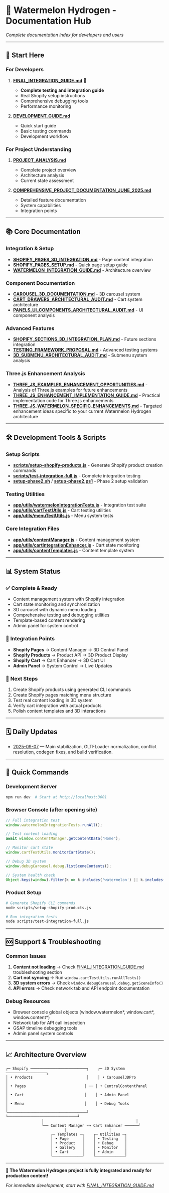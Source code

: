 # 🍉 Watermelon Hydrogen - Documentation Hub

*Complete documentation index for developers and users*

---

## 🎯 **Start Here**

### For Developers
1. **[FINAL_INTEGRATION_GUIDE.md](./FINAL_INTEGRATION_GUIDE.md)** 🌟
   - **Complete testing and integration guide**
   - Real Shopify setup instructions
   - Comprehensive debugging tools
   - Performance monitoring

2. **[DEVELOPMENT_GUIDE.md](./DEVELOPMENT_GUIDE.md)**
   - Quick start guide
   - Basic testing commands
   - Development workflow

### For Project Understanding
1. **[PROJECT_ANALYSIS.md](./docs/PROJECT_ANALYSIS.md)**
   - Complete project overview
   - Architecture analysis
   - Current state assessment

2. **[COMPREHENSIVE_PROJECT_DOCUMENTATION_JUNE_2025.md](./docs/COMPREHENSIVE_PROJECT_DOCUMENTATION_JUNE_2025.md)**
   - Detailed feature documentation
   - System capabilities
   - Integration points

---

## 📚 **Core Documentation**

### Integration & Setup
- **[SHOPIFY_PAGES_3D_INTEGRATION.md](./docs/SHOPIFY_PAGES_3D_INTEGRATION.md)** - Page content integration
- **[SHOPIFY_PAGES_SETUP.md](./docs/SHOPIFY_PAGES_SETUP.md)** - Quick page setup guide
- **[WATERMELON_INTEGRATION_GUIDE.md](./docs/WATERMELON_INTEGRATION_GUIDE.md)** - Architecture overview

### Component Documentation
- **[CAROUSEL_3D_DOCUMENTATION.md](./docs/CAROUSEL_3D_DOCUMENTATION.md)** - 3D carousel system
- **[CART_DRAWERS_ARCHITECTURAL_AUDIT.md](./docs/improvements/CART_DRAWERS_ARCHITECTURAL_AUDIT.md)** - Cart system architecture
- **[PANELS_UI_COMPONENTS_ARCHITECTURAL_AUDIT.md](./docs/improvements/PANELS_UI_COMPONENTS_ARCHITECTURAL_AUDIT.md)** - UI component analysis

### Advanced Features
- **[SHOPIFY_SECTIONS_3D_INTEGRATION_PLAN.md](./docs/SHOPIFY_SECTIONS_3D_INTEGRATION_PLAN.md)** - Future sections integration
- **[TESTING_FRAMEWORK_PROPOSAL.md](./docs/improvements/TESTING_FRAMEWORK_PROPOSAL.md)** - Advanced testing systems
- **[3D_SUBMENU_ARCHITECTURAL_AUDIT.md](./docs/improvements/3D_SUBMENU_ARCHITECTURAL_AUDIT.md)** - Submenu system analysis

### Three.js Enhancement Analysis
- **[THREE_JS_EXAMPLES_ENHANCEMENT_OPPORTUNITIES.md](./docs/improvements/THREE_JS_EXAMPLES_ENHANCEMENT_OPPORTUNITIES.md)** - Analysis of Three.js examples for future enhancements
- **[THREE_JS_ENHANCEMENT_IMPLEMENTATION_GUIDE.md](./docs/improvements/THREE_JS_ENHANCEMENT_IMPLEMENTATION_GUIDE.md)** - Practical implementation code for Three.js enhancements
- **[THREE_JS_WATERMELON_SPECIFIC_ENHANCEMENTS.md](./docs/improvements/THREE_JS_WATERMELON_SPECIFIC_ENHANCEMENTS.md)** - Targeted enhancement ideas specific to your current Watermelon Hydrogen architecture

---

## 🛠️ **Development Tools & Scripts**

### Setup Scripts
- **[scripts/setup-shopify-products.js](./scripts/setup-shopify-products.js)** - Generate Shopify product creation commands
- **[scripts/test-integration-full.js](./scripts/test-integration-full.js)** - Complete integration testing
- **[setup-phase2.sh](./setup-phase2.sh)** / **[setup-phase2.ps1](./setup-phase2.ps1)** - Phase 2 setup validation

### Testing Utilities
- **[app/utils/watermelonIntegrationTests.js](./app/utils/watermelonIntegrationTests.js)** - Integration test suite
- **[app/utils/cartTestUtils.js](./app/utils/cartTestUtils.js)** - Cart testing utilities
- **[app/utils/menuTestUtils.js](./app/utils/menuTestUtils.js)** - Menu system tests

### Core Integration Files
- **[app/utils/contentManager.js](./app/utils/contentManager.js)** - Content management system
- **[app/utils/cartIntegrationEnhancer.js](./app/utils/cartIntegrationEnhancer.js)** - Cart state monitoring
- **[app/utils/contentTemplates.js](./app/utils/contentTemplates.js)** - Content template system

---

## 📊 **System Status**

### ✅ **Complete & Ready**
- Content management system with Shopify integration
- Cart state monitoring and synchronization
- 3D carousel with dynamic menu loading
- Comprehensive testing and debugging utilities
- Template-based content rendering
- Admin panel for system control

### 🔄 **Integration Points**
- **Shopify Pages** → Content Manager → 3D Central Panel
- **Shopify Products** → Product API → 3D Product Display
- **Shopify Cart** → Cart Enhancer → 3D Cart UI
- **Admin Panel** → System Control → Live Updates

### 🚀 **Next Steps**
1. Create Shopify products using generated CLI commands
2. Create Shopify pages matching menu structure
3. Test real content loading in 3D system
4. Verify cart integration with actual products
5. Polish content templates and 3D interactions

---

## 🗓️ Daily Updates

- [2025-09-07](./DAILY_UPDATE_2025_09_07.md) — Main stabilization, GLTFLoader normalization, conflict resolution, codegen fixes, and build verification.

---

## 🎯 **Quick Commands**

### Development Server
```bash
npm run dev  # Start at http://localhost:3001
```

### Browser Console (after opening site)
```javascript
// Full integration test
window.watermelonIntegrationTests.runAll();

// Test content loading
await window.contentManager.getContentData("Home");

// Monitor cart state
window.cartTestUtils.monitorCartState();

// Debug 3D system
window.debugCarousel.debug.listSceneContents();

// System health check
Object.keys(window).filter(k => k.includes('watermelon') || k.includes('cart'));
```

### Product Setup
```bash
# Generate Shopify CLI commands
node scripts/setup-shopify-products.js

# Run integration tests  
node scripts/test-integration-full.js
```

---

## 🆘 **Support & Troubleshooting**

### Common Issues
1. **Content not loading** → Check [FINAL_INTEGRATION_GUIDE.md](./FINAL_INTEGRATION_GUIDE.md) troubleshooting section
2. **Cart not syncing** → Run `window.cartTestUtils.runAllTests()`
3. **3D system errors** → Check `window.debugCarousel.debug.getSceneInfo()`
4. **API errors** → Check network tab and API endpoint documentation

### Debug Resources
- Browser console global objects (window.watermelon*, window.cart*, window.content*)
- Network tab for API call inspection
- GSAP timeline debugging tools
- Admin panel system controls

---

## 📈 **Architecture Overview**

```
┌─ Shopify ─────────────────────────┐    ┌─ 3D System ──────────────────┐
│ • Products                        │    │ • Carousel3DPro              │
│ • Pages                          │ ── │ • CentralContentPanel         │
│ • Cart                           │    │ • Admin Panel                 │
│ • Menu                           │    │ • Debug Tools                 │
└───────────────────────────────────┘    └───────────────────────────────┘
                │                                         │
                └── Content Manager ←→ Cart Enhancer ──────┘
                          │                   │
                    ┌─ Templates ─┐    ┌─ Utilities ─┐
                    │ • Page      │    │ • Testing   │
                    │ • Product   │    │ • Debug     │
                    │ • Gallery   │    │ • Monitor   │
                    │ • Cart      │    │ • Admin     │
                    └─────────────┘    └─────────────┘
```

---

**🍉 The Watermelon Hydrogen project is fully integrated and ready for production content!**

*For immediate development, start with [FINAL_INTEGRATION_GUIDE.md](./FINAL_INTEGRATION_GUIDE.md)*
